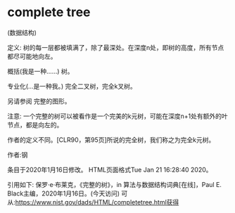 # complete tree


(数据结构)



定义:
树的每一层都被填满了，除了最深处。在深度n处，即树的高度，所有节点都尽可能地向左。



概括(我是一种……)
树。



专业化(…是一种我。)
完全二叉树，完全k叉树。



另请参阅
完整的图形。



注意:
一个完整的树可以被看作是一个完美的k元树，可能在深度n+1处有额外的叶节点，都是向左的。

作者的定义不同。[CLR90，第95页]所说的完全树，我们称之为完全k元树。


作者:钢







条目于2020年1月16日修改。
HTML页面格式Tue Jan 21 16:28:40 2020。



引用如下:
保罗·e·布莱克，《完整的树》，in
算法与数据结构词典[在线]，Paul E. Black主编，2020年1月16日。(今天访问)
可从:https://www.nist.gov/dads/HTML/completetree.html获得